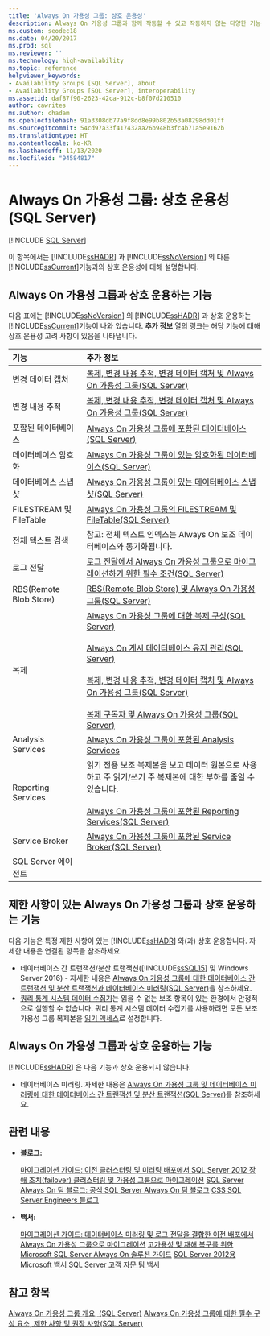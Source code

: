```yaml
---
title: 'Always On 가용성 그룹: 상호 운용성'
description: Always On 가용성 그룹과 함께 작동할 수 있고 작동하지 않는 다양한 기능을 설명 합니다.
ms.custom: seodec18
ms.date: 04/20/2017
ms.prod: sql
ms.reviewer: ''
ms.technology: high-availability
ms.topic: reference
helpviewer_keywords:
- Availability Groups [SQL Server], about
- Availability Groups [SQL Server], interoperability
ms.assetid: daf87f90-2623-42ca-912c-b8f07d210510
author: cawrites
ms.author: chadam
ms.openlocfilehash: 91a3308db77a9f8dd8e99b802b53a08298dd01ff
ms.sourcegitcommit: 54cd97a33f417432aa26b948b3fc4b71a5e9162b
ms.translationtype: HT
ms.contentlocale: ko-KR
ms.lasthandoff: 11/13/2020
ms.locfileid: "94584817"
---
```

# <a name="always-on-availability-groups-interoperability-sql-server"></a>Always On 가용성 그룹: 상호 운용성(SQL Server)
[!INCLUDE [SQL Server](../../../includes/applies-to-version/sqlserver.md)]

이 항목에서는 [!INCLUDE[ssHADR](../../../includes/sshadr-md.md)] 과 [!INCLUDE[ssNoVersion](../../../includes/ssnoversion-md.md)] 의 다른 [!INCLUDE[ssCurrent](../../../includes/sscurrent-md.md)]기능과의 상호 운용성에 대해 설명합니다.

## <a name="features-that-interoperate-with-always-on-availability-groups"></a><a name="Interop"></a> Always On 가용성 그룹과 상호 운용하는 기능

다음 표에는 [!INCLUDE[ssNoVersion](../../../includes/ssnoversion-md.md)] 의 [!INCLUDE[ssHADR](../../../includes/sshadr-md.md)] 과 상호 운용하는 [!INCLUDE[ssCurrent](../../../includes/sscurrent-md.md)]기능이 나와 있습니다. **추가 정보** 열의 링크는 해당 기능에 대해 상호 운용성 고려 사항이 있음을 나타냅니다.

|기능|추가 정보|
|:------|:---------------|
|변경 데이터 캡처|[복제, 변경 내용 추적, 변경 데이터 캡처 및 Always On 가용성 그룹&#40;SQL Server&#41;](../../../database-engine/availability-groups/windows/replicate-track-change-data-capture-always-on-availability.md)|
|변경 내용 추적|[복제, 변경 내용 추적, 변경 데이터 캡처 및 Always On 가용성 그룹&#40;SQL Server&#41;](../../../database-engine/availability-groups/windows/replicate-track-change-data-capture-always-on-availability.md)|
|포함된 데이터베이스|[Always On 가용성 그룹에 포함된 데이터베이스&#40;SQL Server&#41;](../../../database-engine/availability-groups/windows/contained-databases-with-always-on-availability-groups-sql-server.md)|
|데이터베이스 암호화|[Always On 가용성 그룹이 있는 암호화된 데이터베이스&#40;SQL Server&#41;](../../../database-engine/availability-groups/windows/encrypted-databases-with-always-on-availability-groups-sql-server.md)|
|데이터베이스 스냅샷|[Always On 가용성 그룹이 있는 데이터베이스 스냅샷&#40;SQL Server&#41;](../../../database-engine/availability-groups/windows/database-snapshots-with-always-on-availability-groups-sql-server.md)|
|FILESTREAM 및 FileTable|[Always On 가용성 그룹의 FILESTREAM 및 FileTable&#40;SQL Server&#41;](../../../database-engine/availability-groups/windows/filestream-and-filetable-with-always-on-availability-groups-sql-server.md)|
|전체 텍스트 검색|참고: 전체 텍스트 인덱스는 Always On 보조 데이터베이스와 동기화됩니다.|
|로그 전달|[로그 전달에서 Always On 가용성 그룹으로 마이그레이션하기 위한 필수 조건&#40;SQL Server&#41;](../../../database-engine/availability-groups/windows/prereqs-migrating-log-shipping-to-always-on-availability-groups.md)|
|RBS(Remote Blob Store)|[RBS&#40;Remote Blob Store&#41; 및 Always On 가용성 그룹&#40;SQL Server&#41;](../../../database-engine/availability-groups/windows/remote-blob-store-rbs-and-always-on-availability-groups-sql-server.md)|
|복제|[Always On 가용성 그룹에 대한 복제 구성&#40;SQL Server&#41;](../../../database-engine/availability-groups/windows/configure-replication-for-always-on-availability-groups-sql-server.md)<br /><br /> [Always On 게시 데이터베이스 유지 관리&#40;SQL Server&#41;](../../../database-engine/availability-groups/windows/maintaining-an-always-on-publication-database-sql-server.md)<br /><br /> [복제, 변경 내용 추적, 변경 데이터 캡처 및 Always On 가용성 그룹&#40;SQL Server&#41;](../../../database-engine/availability-groups/windows/replicate-track-change-data-capture-always-on-availability.md)<br /><br /> [복제 구독자 및 Always On 가용성 그룹&#40;SQL Server&#41;](../../../database-engine/availability-groups/windows/replication-subscribers-and-always-on-availability-groups-sql-server.md)|
|Analysis Services|[Always On 가용성 그룹이 포함된 Analysis Services](../../../database-engine/availability-groups/windows/analysis-services-with-always-on-availability-groups.md)|
|Reporting Services|읽기 전용 보조 복제본을 보고 데이터 원본으로 사용하고 주 읽기/쓰기 주 복제본에 대한 부하를 줄일 수 있습니다.<br /><br /> [Always On 가용성 그룹이 포함된 Reporting Services&#40;SQL Server&#41;](../../../database-engine/availability-groups/windows/reporting-services-with-always-on-availability-groups-sql-server.md)|
|Service Broker|[Always On 가용성 그룹이 포함된 Service Broker&#40;SQL Server&#41;](../../../database-engine/availability-groups/windows/service-broker-with-always-on-availability-groups-sql-server.md)|
|SQL Server 에이전트|&nbsp;|

## <a name="features-that-interoperate-with-always-on-availability-groups-with-restrictions"></a><a name="restrictions"></a> 제한 사항이 있는 Always On 가용성 그룹과 상호 운용하는 기능

다음 기능은 특정 제한 사항이 있는 [!INCLUDE[ssHADR](../../../includes/sshadr-md.md)] 와(과) 상호 운용합니다. 자세한 내용은 연결된 항목을 참조하세요.

- 데이터베이스 간 트랜잭션/분산 트랜잭션([!INCLUDE[ssSQL15](../../../includes/sssql15-md.md)] 및 Windows Server 2016) - 자세한 내용은 [Always On 가용성 그룹에 대한 데이터베이스 간 트랜잭션 및 분산 트랜잭션과 데이터베이스 미러링&#40;SQL Server&#41;](../../../database-engine/availability-groups/windows/transactions-always-on-availability-and-database-mirroring.md)을 참조하세요.
- [쿼리 통계 시스템 데이터 수집기](../../../relational-databases/data-collection/system-data-collection-set-reports.md#Query)는 읽을 수 없는 보조 항목이 있는 환경에서 안정적으로 실행할 수 없습니다. 쿼리 통계 시스템 데이터 수집기를 사용하려면 모든 보조 가용성 그룹 복제본을 [읽기 액세스](configure-read-only-access-on-an-availability-replica-sql-server.md)로 설정합니다. 

## <a name="features-that-do-not-interoperate-with-always-on-availability-groups"></a><a name="NoInterop"></a> Always On 가용성 그룹과 상호 운용하는 기능

[!INCLUDE[ssHADR](../../../includes/sshadr-md.md)] 은 다음 기능과 상호 운용되지 않습니다.

- 데이터베이스 미러링. 자세한 내용은 [Always On 가용성 그룹 및 데이터베이스 미러링에 대한 데이터베이스 간 트랜잭션 및 분산 트랜잭션&#40;SQL Server&#41;](../../../database-engine/availability-groups/windows/transactions-always-on-availability-and-database-mirroring.md)를 참조하세요.

## <a name="related-content"></a><a name="RelatedContent"></a> 관련 내용

- **블로그:**

  [마이그레이션 가이드: 이전 클러스터링 및 미러링 배포에서 SQL Server 2012 장애 조치(failover) 클러스터링 및 가용성 그룹으로 마이그레이션](/archive/blogs/sqlalwayson/now-available-migration-guide-migrating-to-sql-server-2012-failover-clustering-and-availability-groups-from-prior-clustering-and-mirroring-deployments)
  [SQL Server Always On 팀 블로그: 공식 SQL Server Always On 팀 블로그](/archive/blogs/sqlalwayson/)
  [CSS SQL Server Engineers 블로그](/archive/blogs/psssql/)

- **백서:**

  [마이그레이션 가이드: 데이터베이스 미러링 및 로그 전달을 결합한 이전 배포에서 Always On 가용성 그룹으로 마이그레이션](/previous-versions/sql/sql-server-2012/jj635217(v=msdn.10))
  [고가용성 및 재해 복구를 위한 Microsoft SQL Server Always On 솔루션 가이드](/previous-versions/sql/sql-server-2012/hh781257(v=msdn.10))
  [SQL Server 2012용 Microsoft 백서](https://social.technet.microsoft.com/wiki/contents/articles/13146.white-paper-gallery-for-sql-server.aspx#[Category]SQLServer2012)
  [SQL Server 고객 자문 팀 백서](https://techcommunity.microsoft.com/t5/DataCAT/bg-p/DataCAT/)

## <a name="see-also"></a>참고 항목

[Always On 가용성 그룹 개요, &#40;SQL Server&#41;](../../../database-engine/availability-groups/windows/overview-of-always-on-availability-groups-sql-server.md)
[Always On 가용성 그룹에 대한 필수 구성 요소, 제한 사항 및 권장 사항&#40;SQL Server&#41;](../../../database-engine/availability-groups/windows/prereqs-restrictions-recommendations-always-on-availability.md)